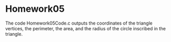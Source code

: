 Homework05
==========
The code Homework05Code.c outputs the coordinates of the triangle vertices, the perimeter, the area,
and the radius of the circle inscribed in the triangle.
